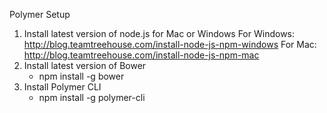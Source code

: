 Polymer Setup

1. Install latest version of node.js for Mac or Windows
    For Windows: http://blog.teamtreehouse.com/install-node-js-npm-windows
    For Mac: http://blog.teamtreehouse.com/install-node-js-npm-mac
2. Install latest version of Bower
    - npm install -g bower
3. Install Polymer CLI
    - npm install -g polymer-cli
